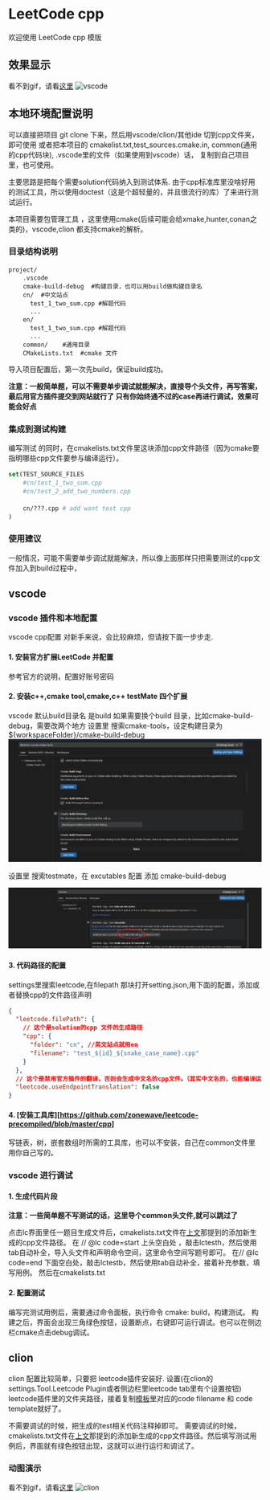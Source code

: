 # LeetCode cpp 
欢迎使用 LeetCode cpp  模版




## 效果显示
看不到gif，请看[这里](https://pic.imgdb.cn/item/670ccfcdd29ded1a8cd9f738.gif)
![vscode](https://pic.imgdb.cn/item/670ccfcdd29ded1a8cd9f738.gif)

## 本地环境配置说明
可以直接把项目 git clone 下来，然后用vscode/clion/其他ide 切到cpp文件夹，即可使用
或者把本项目的 cmakelist.txt,test_sources.cmake.in, common(通用的cpp代码块), .vscode里的文件（如果使用到vscode）话， 复制到自己项目里，也可使用。

主要思路是把每个需要solution代码纳入到测试体系.
由于cpp标准库里没啥好用的测试工具，所以使用doctest（这是个超轻量的，并且很流行的库）了来进行测试运行。

本项目需要包管理工具 ，这里使用cmake(后续可能会给xmake,hunter,conan之类的)，vscode,clion 都支持cmake的解析。

### 目录结构说明
```
project/
    .vscode
    cmake-build-debug  #构建目录，也可以用build做构建目录名
    cn/  #中文站点
      test_1_two_sum.cpp #解题代码
      ...
    en/ 
      test_1_two_sum.cpp #解题代码
      ...
    common/    #通用目录
    CMakeLists.txt  #cmake 文件

```
导入项目配置后，第一次先build，保证build成功。

**注意：一般简单题，可以不需要单步调试就能解决，直接导个头文件，再写答案，最后用官方插件提交到网站就行了
只有你始终通不过的case再进行调试，效果可能会好点**

### 集成到测试构建
编写测试 的同时，在cmakelists.txt文件里这块添加cpp文件路径（因为cmake要指明哪些cpp文件要参与编译运行）。
```cmake
set(TEST_SOURCE_FILES
    #cn/test_1_two_sum.cpp
    #cn/test_2_add_two_numbers.cpp

    cn/???.cpp # add want test cpp
)
```

### 使用建议
一般情况，可能不需要单步调试就能解决，所以像上面那样只把需要测试的cpp文件加入到build过程中，


## vscode 

### vscode 插件和本地配置
vscode cpp配置 对新手来说，会比较麻烦，但请按下面一步步走.
#### 1. 安装官方扩展LeetCode 并配置 

参考官方的说明，配置好账号密码

#### 2. 安装c++,cmake tool,cmake,c++ testMate 四个扩展

vscode 默认build目录名 是build
如果需要换个build 目录，比如cmake-build-debug，需要改两个地方
设置里 搜索cmake-tools，设定构建目录为 ${workspaceFolder}/cmake-build-debug
![builddir](./img/builddir.png)

设置里 搜索testmate，在 excutables 配置 添加 cmake-build-debug

![testmatedir](./img/testmatedir.png)


#### 3. 代码路径的配置
settings里搜索leetcode,在filepath 那块打开setting.json,用下面的配置，添加或者替换cpp的文件路径声明

```json
{
  "leetcode.filePath": {
    // 这个是solution的cpp 文件的生成路径
    "cpp": {
      "folder": "cn", //英文站点就用en
      "filename": "test_${id}_${snake_case_name}.cpp"
    }
  },
  // 这个是禁用官方插件的翻译，否则会生成中文名的cpp文件。（其实中文名的，也能编译运行，就是容易调失败）
  "leetcode.useEndpointTranslation": false
}
```

#### 4. [安装工具库][https://github.com/zonewave/leetcode-precompiled/blob/master/cpp]
写链表，树，嵌套数组时所需的工具库，也可以不安装，自己在common文件里用你自己写的。


### vscode 进行调试



#### 1. 生成代码片段
**注意：一些简单题不写测试的话，这里导个common头文件,就可以跳过了**

点击lc界面里任一题目生成文件后，cmakelists.txt文件在[上文](#集成到测试构建)那提到的添加新生成的cpp文件路径。
在    // @lc code=start 上头空白处 ，敲击lctesth，然后使用tab自动补全，导入头文件和声明命令空间，这里命令空间写题号即可。
在// @lc code=end 下面空白处，敲击lctestb，然后使用tab自动补全，接着补充参数，填写用例。
然后在cmakelists.txt

#### 2. 配置测试


编写完测试用例后，需要通过命令面板，执行命令 cmake: build，构建测试。
构建之后，界面会出现三角绿色按钮，设置断点，右键即可运行调试。也可以在侧边栏cmake点击debug调试。


## clion 
clion 配置比较简单，只要把 leetcode插件安装好.
设置(在clion的settings.Tool.Leetcode Plugin或者侧边栏里leetcode tab里有个设置按钮)
leetcode插件里的文件夹路径，接着复制[模板](./tmpl/jetbrains_tmpl.md)里对应的code filename 和 code template就好了。

不需要调试的时候，把生成的test相关代码注释掉即可。
需要调试的时候，cmakelists.txt文件在[上文](#集成到测试构建)那提到的添加新生成的cpp文件路径。然后填写测试用例后，界面就有绿色按钮出现，这就可以进行运行和调试了。

### 动图演示
看不到gif，请看[这里](https://pic.imgdb.cn/item/670ccee5d29ded1a8cd8d5be.gif)
![clion](https://pic.imgdb.cn/item/670ccee5d29ded1a8cd8d5be.gif)




